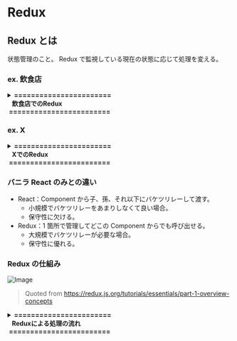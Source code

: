 # Redux

## Redux とは

状態管理のこと。
Redux で監視している現在の状態に応じて処理を変える。

### ex. 飲食店

<details><summary><b>=======================<br>&nbsp;&nbsp;&nbsp;飲食店でのRedux<br>&nbsp;========================</b></summary><div>

- 注文前
  - 客
    - 状態：メニューを悩んでいる。
  - 店員
    - 状態：何もしない。
- 注文
  - 客
    - 状態：店員を呼ぶ。
  - 店員
    - 状態：注文を聞きに行く。
- 注文後
  - 客
    - 状態：何もしない。
  - 店員
    - 状態：注文を伝える。

客の注文に応じて店員の処理を変える。
− 客が注文前か、注文するのか、注文後なのかを Redux で監視する。

</div></details>

### ex. X

<details><summary><b>=======================<br>&nbsp;&nbsp;&nbsp;XでのRedux<br>&nbsp;========================</b></summary><div>

- ログイン済
  - プロフィールを見せる。
- ログイン前
  - ログイン画面を見せる。

Redux でページの画面を変更する。

</div></details>

### バニラ React のみとの違い

- React：Component から子、孫、それ以下にバケツリレーして渡す。
  - 小規模でバケツリレーをあまりしなくて良い場合。
  - 保守性に欠ける。
- Redux：1 箇所で管理してどこの Component からでも呼び出せる。
  - 大規模でバケツリレーが必要な場合。
  - 保守性に優れる。

### Redux の仕組み

![Image](https://user-images.githubusercontent.com/113032853/268547801-bdb29500-9a8c-426d-a887-a6c3376fc13a.gif)

> Quoted from <https://redux.js.org/tutorials/essentials/part-1-overview-concepts>

<details><summary><b>=======================<br>&nbsp;&nbsp;&nbsp;Reduxによる処理の流れ<br>&nbsp;========================</b></summary><div>

1. State：状態

   - ex. $0

2. UI：Button

   - Deposit $10：ボタンを押して+$10 する。
     - Action 実行。

3. Dispatch：Action を Store に通知

   - Event Handler：Event(Deposit $10)を処理する。

4. Store：1 箇所で状態を管理し、どの Component でも使えるようにする。

   - Global に扱う。
   - Reducer：State（以前の状態） を Action（新しい状態） に更新。
     - Action と State を同時に取得する。
       - Action：Event(Deposit $10)）が Reducer に遷移する。
       - State：以前の状態（$0）が Reducer に遷移する。
     - R：Reducer 内のロジック
   - State：$0→$10 に更新。

</div></details>
